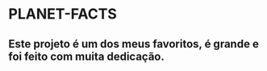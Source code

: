 # PLANET-FACTS
<h2>Este projeto é um dos meus favoritos, é grande e foi feito com muita dedicação.</h2>
